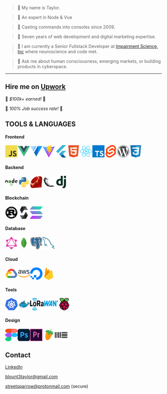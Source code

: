 

>🦀 My name is Taylor.

>🔑 An expert in Node & Vue

>🔧 Casting commands into consoles since 2009.

>🏹 Seven years of web development and digital marketing expertise.

>🧠 I am currently a Senior Fullstack Developer at [Impairment Science, Inc](https://www.impairmentscience.com/) where neuroscience and code met.

>👋 Ask me about human consciousness, emerging markets, or building products in cyberspace.

------

## Hire me on [Upwork](https://www.upwork.com/freelancers/~010ab30327932a1fcc)

🌟 *_$100k+ earned!_* 🌟

🌟 *_100% Job success rate!_* 🌟

## TOOLS & LANGUAGES

#### Frontend
<img src="img/javascript-original.svg" width="40" height="40" alt="js"><img src="img/vuejs-original.svg" width="40" height="40" alt="js"><img src="img/vuetify-original.svg" width="40" height="40" alt="js"><img src="img/vitejs-original.svg" width="40" height="40" alt="js"><img src="img/flutter-original.svg" width="40" height="40" alt="js"><img src="img/html5-original.svg" width="40" height="40" alt="js"><img src="img/react-original.svg" width="40" height="40" alt="js"><img src="img/typescript-original.svg" width="40" height="40" alt="js"><img src="img/svelte-original.svg" width="40" height="40" alt="js"><img src="img/wordpress-plain.svg" width="40" height="40" alt="js"><img src="img/css3-original.svg" width="40" height="40" alt="js">

#### Backend
<img src="img/nodejs-original-wordmark.svg" width="40" height="40" alt="js"><img src="img/python-original.svg" width="40" height="40" alt="js"><img src="img/ruby-original.svg" width="40" height="40" alt="js"><img src="img/flask-original.svg" width="40" height="40" alt="js"><img src="img/django-plain.svg" width="40" height="40" alt="js">

#### Blockchain
<img src="img/rust-original.svg" width="40" height="40" alt="js"><img src="img/solidity-original.svg" width="40" height="40" alt="js"><img src="img/solana.svg" width="40" height="40" alt="js">

#### Database
<img src="img/graphql-plain.svg" width="40" height="40" alt="js"><img src="img/mongodb-original.svg" width="40" height="40" alt="js"><img src="img/postgresql-original.svg" width="40" height="40" alt="js"><img src="img/mysql-original.svg" width="40" height="40" alt="js">

#### Cloud
<img src="img/googlecloud-original.svg" width="40" height="40" alt="js"><img src="img/amazonwebservices-original-wordmark.svg" width="40" height="40" alt="js"><img src="img/digitalocean-original.svg" width="40" height="40" alt="js"><img src="img/firebase-original.svg" width="40" height="40" alt="js">

#### Tools
<img src="img/kubernetes-original.svg" width="40" height="40" alt="js"><img src="img/docker-original.svg" width="40" height="40" alt="js"><img src="img/LoRaWAN_Logo.svg" width="90" height="40" alt="js"><img src="img/raspberrypi-original.svg" width="40" height="40" alt="js">


#### Design
<img src="img/figma.svg" width="40" height="40" alt="js"><img src="img/photoshop-original.svg" width="40" height="40" alt="js"><img src="img/premierepro-original.svg" width="40" height="40" alt="js"><img src="img/icons8-fl-studio.svg" width="40" height="40" alt="js"><img src="img/abletonlive-svgrepo-com.svg" width="40" height="40" alt="js">

## Contact
[LinkedIn](https://www.linkedin.com/in/taylorsblount/)

blount3taylor@gmail.com

streetsparrow@protonmail.com (secure)


